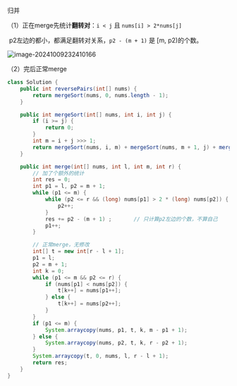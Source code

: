 归并

（1）正在merge先统计**翻转对**：`i < j` 且 `nums[i] > 2*nums[j]` 

​	p2左边的都小，都满足翻转对关系，`p2 - (m + 1)` 是 [m, p2)的个数。

![image-20241009232410166](https://cdn.jsdelivr.net/gh/sword4869/pic1@main/images/202410092324210.png)

（2）完后正常merge

```java
class Solution {
    public int reversePairs(int[] nums) {
        return mergeSort(nums, 0, nums.length - 1);
    }

    public int mergeSort(int[] nums, int i, int j) {
        if (i >= j) {
            return 0;
        }
        int m = i + j >>> 1;
        return mergeSort(nums, i, m) + mergeSort(nums, m + 1, j) + merge(nums, i, m, j);
    }

    public int merge(int[] nums, int l, int m, int r) {
        // 加了个额外的统计
        int res = 0;
        int p1 = l, p2 = m + 1;
        while (p1 <= m) {
            while (p2 <= r && (long) nums[p1] > 2 * (long) nums[p2]) {
                p2++;
            }
            res += p2 - (m + 1) ;		// 只计算p2左边的个数，不算自己
            p1++;
        }

        // 正常merge，无修改
        int[] t = new int[r - l + 1];
        p1 = l;
        p2 = m + 1;
        int k = 0;
        while (p1 <= m && p2 <= r) {
            if (nums[p1] < nums[p2]) {
                t[k++] = nums[p1++];
            } else {
                t[k++] = nums[p2++];
            }
        }
        if (p1 <= m) {
            System.arraycopy(nums, p1, t, k, m - p1 + 1);
        } else {
            System.arraycopy(nums, p2, t, k, r - p2 + 1);
        }
        System.arraycopy(t, 0, nums, l, r - l + 1);
        return res;
    }
}
```

